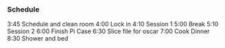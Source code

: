 ### Schedule
3:45 Schedule and clean room
4:00 Lock in
4:10 Session 1
5:00 Break 
5:10 Session 2
6:00 Finish Pi Case
6:30 Slice file for oscar
7:00 Cook Dinner
8:30 Shower and bed
